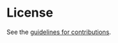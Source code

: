 # License

See the
[guidelines for contributions](https://github.com/jpfiset/draft-jpfiset-attestationkey-eku/blob/main/CONTRIBUTING.md).
